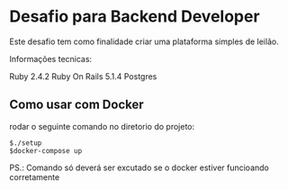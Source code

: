 # Desafio para Backend Developer

Este desafio tem como finalidade criar uma plataforma simples de leilão.

Informações tecnicas:

Ruby 2.4.2
Ruby On Rails 5.1.4
Postgres

## Como usar com Docker

rodar o seguinte comando no diretorio do projeto:

```
$./setup
$docker-compose up
```

PS.: Comando só deverá ser excutado se o docker estiver funcioando corretamente
